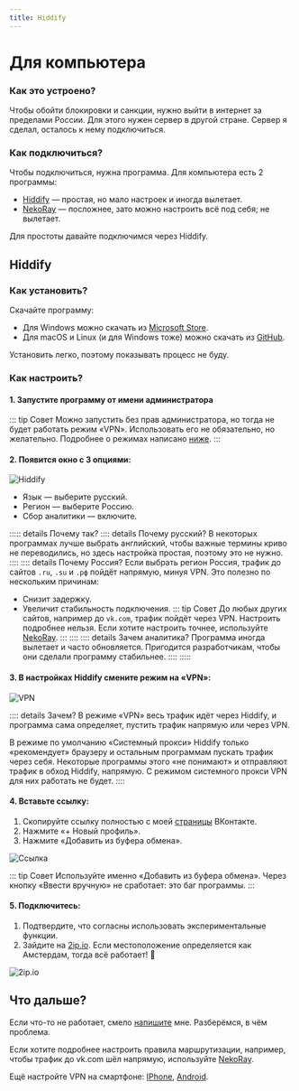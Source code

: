 ```yaml
---
title: Hiddify
---
```


# Для компьютера

### Как это устроено?

Чтобы обойти блокировки и санкции, нужно выйти в интернет за пределами России. Для этого нужен сервер в другой стране. Сервер я сделал, осталось к нему подключиться.

### Как подключиться?

Чтобы подключиться, нужна программа. Для компьютера есть 2 программы:

- [Hiddify](/computer/hiddify#hiddify) — простая, но мало настроек и иногда вылетает.
- [NekoRay](/computer/nekoray.md) — посложнее, зато можно настроить всё под себя; не вылетает.

Для простоты давайте подключимся через Hiddify.

## Hiddify

### Как установить?

Скачайте программу:

- Для Windows можно скачать из [Microsoft Store](https://apps.microsoft.com/detail/9pdfnl3qv2s5?hl=ru-ru&gl=US).
- Для macOS и Linux (и для Windows тоже) можно скачать из [GitHub](https://github.com/hiddify/hiddify-next/releases).

Установить легко, поэтому показывать процесс не буду.

### Как настроить?

#### 1. Запустите программу от имени администратора

::: tip Совет
Можно запустить без прав администратора, но тогда не будет работать режим «VPN». Использовать его не обязательно, но желательно. Подробнее о режимах написано [ниже](/computer/hiddify#_3-в-настроиках-hiddify-смените-режим-на-«vpn»).
:::

#### 2. Появится окно с 3 опциями:

![Hiddify](/computer/hiddify.png)

- Язык — выберите русский.
- Регион — выберите Россию.
- Сбор аналитики — включите.

::::: details Почему так?
:::: details Почему русский?
В некоторых программах лучше выбрать английский, чтобы важные термины криво не переводились, но здесь настройка простая, поэтому это не нужно.
::::
:::: details Почему Россия?
Если выбрать регион Россия, трафик до сайтов `.ru`, `.su` и `.рф` пойдёт напрямую, минуя VPN. Это полезно по нескольким причинам:
- Снизит задержку.
- Увеличит стабильность подключения.
::: tip Совет
До любых других сайтов, например до `vk.com`, трафик пойдёт через VPN. Настроить подробнее нельзя. Если хотите настроить точнее, используйте [NekoRay](/computer/nekoray).
:::
::::
:::: details Зачем аналитика?
Программа иногда вылетает и часто обновляется. Пригодится разработчикам, чтобы они сделали программу стабильнее.
::::
:::::

#### 3. В настройках Hiddify смените режим на «VPN»:

![VPN](/computer/hiddify2.png)

:::: details Зачем?
В режиме «VPN» весь трафик идёт через Hiddify, и программа сама определяет, пустить трафик напрямую или через VPN.

В режиме по умолчанию «Системный прокси» Hiddify только «рекомендует» браузеру и остальным программам пускать трафик через себя. Некоторые программы этого «не понимают» и отправляют трафик в обход Hiddify, напрямую. С режимом системного прокси VPN для них работать не будет.
::::

#### 4. Вставьте ссылку:

1. Скопируйте ссылку полностью с моей [страницы](https://vk.com/vova3141592) ВКонтакте.
2. Нажмите «+ Новый профиль».
3. Нажмите «Добавить из буфера обмена».

![Ссылка](/computer/hiddify3.png)

::: tip Совет
Используйте именно «Добавить из буфера обмена». Через кнопку «Ввести вручную» не сработает: это баг программы.
:::

#### 5. Подключитесь:

1. Подтвердите, что согласны использовать экспериментальные функции.
2. Зайдите на [2ip.io](https://2ip.io/). Если местоположение определяется как Амстердам, тогда всё работает! 🎉

![2ip.io](/computer/hiddify4.png)

## Что дальше?

Если что-то не работает, смело [напишите](https://vk.com/vova3141592) мне. Разберёмся, в чём проблема.

Если хотите подробнее настроить правила маршрутизации, например, чтобы трафик до vk.com шёл напрямую, используйте [NekoRay](/computer/nekoray).

Ещё настройте VPN на смартфоне: [IPhone](/iphone/streisand.md), [Android](/android/hiddify.md).